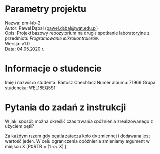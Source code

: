# Parametry projektu

Nazwa: pm-lab-2  
Autor: Paweł Dąbal (pawel.dabal@wat.edu.pl)  
Opis: Projekt bazowy repozytorium na drugie spotkanie laboratoryjne z przedmiotu _Programowanie mikrokontrolerów_.  
Wersja: v1.0  
Data: 04.05.2020 r.

# Informacje o studencie

Imię i nazwisko studenta: Bartosz Chechłacz
Numer albumu: 71969
Grupa studencka: WEL18EQ5S1

# Pytania do zadań z instrukcji
W jaki sposób można określić czas trwania
opóźnienia zrealizowanego z użyciem pętli?

Za każdym razem gdy pęatla zatacza koło do zmiennej i dodawana jest wartość jeden. W celu ograniczenia opóźnienia zmieniamy argument w miejscu X [PORTB = (1 << X);]

